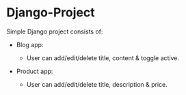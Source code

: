 # Django-Project

Simple Django project consists of:
- Blog app:
  - User can add/edit/delete title, content & toggle active.
  
- Product app:
  - User can add/edit/delete title, description & price.
